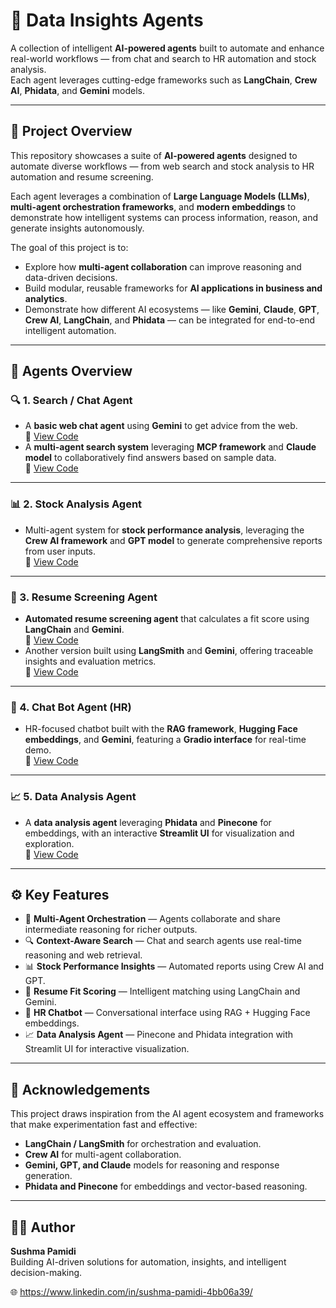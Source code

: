 # 🤖 Data Insights Agents

A collection of intelligent **AI-powered agents** built to automate and enhance real-world workflows — from chat and search to HR automation and stock analysis.  
Each agent leverages cutting-edge frameworks such as **LangChain**, **Crew AI**, **Phidata**, and **Gemini** models.

---

## 🧠 Project Overview

This repository showcases a suite of **AI-powered agents** designed to automate diverse workflows — from web search and stock analysis to HR automation and resume screening.  

Each agent leverages a combination of **Large Language Models (LLMs)**, **multi-agent orchestration frameworks**, and **modern embeddings** to demonstrate how intelligent systems can process information, reason, and generate insights autonomously.  

The goal of this project is to:
- Explore how **multi-agent collaboration** can improve reasoning and data-driven decisions.  
- Build modular, reusable frameworks for **AI applications in business and analytics**.  
- Demonstrate how different AI ecosystems — like **Gemini**, **Claude**, **GPT**, **Crew AI**, **LangChain**, and **Phidata** — can be integrated for end-to-end intelligent automation.

---

## 🚀 Agents Overview

### 🔍 1. Search / Chat Agent
- A **basic web chat agent** using **Gemini** to get advice from the web.  
  🔗 [View Code](https://github.com/pamidisushma02/data-insights-agents/blob/main/basic-chat-search-agent.ipynb)
- A **multi-agent search system** leveraging **MCP framework** and **Claude model** to collaboratively find answers based on sample data.  
  🔗 [View Code](https://github.com/pamidisushma02/data-insights-agents/blob/main/multiagent-search-MCP.ipynb)

---

### 📊 2. Stock Analysis Agent
- Multi-agent system for **stock performance analysis**, leveraging the **Crew AI framework** and **GPT model** to generate comprehensive reports from user inputs.  
  🔗 [View Code](https://github.com/pamidisushma02/data-insights-agents/blob/main/stock-analysis-crewAI.ipynb)

---

### 🧠 3. Resume Screening Agent
- **Automated resume screening agent** that calculates a fit score using **LangChain** and **Gemini**.  
  🔗 [View Code](https://github.com/pamidisushma02/data-insights-agents/blob/main/resume-screening-langchain.py)
- Another version built using **LangSmith** and **Gemini**, offering traceable insights and evaluation metrics.  
  🔗 [View Code](https://github.com/pamidisushma02/data-insights-agents/blob/main/resume-screening-langsmith.py)

---

### 💬 4. Chat Bot Agent (HR)
- HR-focused chatbot built with the **RAG framework**, **Hugging Face embeddings**, and **Gemini**, featuring a **Gradio interface** for real-time demo.  
  🔗 [View Code](https://github.com/pamidisushma02/data-insights-agents/blob/main/chatbot-RAG.py)

---

### 📈 5. Data Analysis Agent
- A **data analysis agent** leveraging **Phidata** and **Pinecone** for embeddings, with an interactive **Streamlit UI** for visualization and exploration.  
  🔗 [View Code](https://github.com/pamidisushma02/data-insights-agents/blob/main/data-analysis-phidata.py)

---

## ⚙️ Key Features

- 🧩 **Multi-Agent Orchestration** — Agents collaborate and share intermediate reasoning for richer outputs.  
- 🔍 **Context-Aware Search** — Chat and search agents use real-time reasoning and web retrieval.  
- 📊 **Stock Performance Insights** — Automated reports using Crew AI and GPT.  
- 🧠 **Resume Fit Scoring** — Intelligent matching using LangChain and Gemini.  
- 💬 **HR Chatbot** — Conversational interface using RAG + Hugging Face embeddings.  
- 📈 **Data Analysis Agent** — Pinecone and Phidata integration with Streamlit UI for interactive visualization.

---


## 🙌 Acknowledgements

This project draws inspiration from the AI agent ecosystem and frameworks that make experimentation fast and effective:
- **LangChain / LangSmith** for orchestration and evaluation.  
- **Crew AI** for multi-agent collaboration.  
- **Gemini, GPT, and Claude** models for reasoning and response generation.  
- **Phidata and Pinecone** for embeddings and vector-based reasoning.

---

## 👩‍💻 Author

**Sushma Pamidi**  
Building AI-driven solutions for automation, insights, and intelligent decision-making.  

🌐 https://www.linkedin.com/in/sushma-pamidi-4bb06a39/
